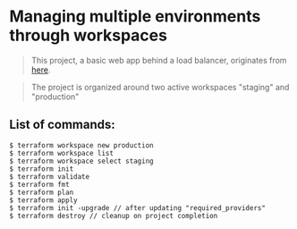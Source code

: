 # Managing multiple environments through workspaces  

> This project, a basic web app behind a load balancer, originates from [here](https://github.com/sidpalas/devops-directive-terraform-course "devops directive terraform course").

> The project is organized around two active workspaces
> "staging" and "production" 

## List of commands:

```
$ terraform workspace new production
$ terraform workspace list
$ terraform workspace select staging
$ terraform init
$ terraform validate
$ terraform fmt
$ terraform plan
$ terraform apply
$ terraform init -upgrade // after updating "required_providers"
$ terraform destroy // cleanup on project completion
```